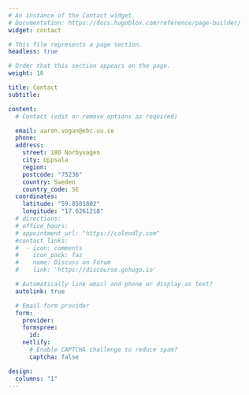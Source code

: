```yaml
---
# An instance of the Contact widget.
# Documentation: https://docs.hugoblox.com/reference/page-builder/
widget: contact

# This file represents a page section.
headless: true

# Order that this section appears on the page.
weight: 10

title: Contact
subtitle:

content:
  # Contact (edit or remove options as required)

  email: aaron.vogan@ebc.uu.se
  phone:
  address:
    street: 18D Norbyvagen
    city: Uppsala
    region:
    postcode: "75236"
    country: Sweden
    country_code: SE
  coordinates:
    latitude: "59.8501802"
    longitude: "17.6261218"
  # directions:
  # office_hours:
  # appointment_url: "https://calendly.com"
  #contact_links:
  #  - icon: comments
  #    icon_pack: fas
  #    name: Discuss on Forum
  #    link: 'https://discourse.gohugo.io'

  # Automatically link email and phone or display as text?
  autolink: true

  # Email form provider
  form:
    provider:
    formspree:
      id:
    netlify:
      # Enable CAPTCHA challenge to reduce spam?
      captcha: false

design:
  columns: "1"
---
```


